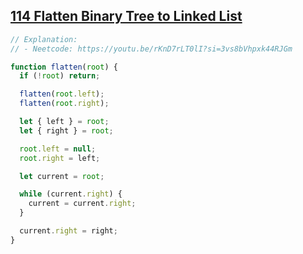 ## [114 Flatten Binary Tree to Linked List](https://leetcode.com/problems/flatten-binary-tree-to-linked-list/description/)

```js
// Explanation:
// - Neetcode: https://youtu.be/rKnD7rLT0lI?si=3vs8bVhpxk44RJGm

function flatten(root) {
  if (!root) return;

  flatten(root.left);
  flatten(root.right);

  let { left } = root;
  let { right } = root;

  root.left = null;
  root.right = left;

  let current = root;

  while (current.right) {
    current = current.right;
  }

  current.right = right;
}
```
